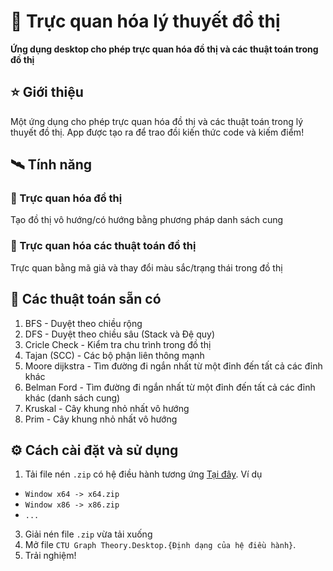 # 🚀 Trực quan hóa lý thuyết đồ thị
**Ứng dụng desktop cho phép trực quan hóa đồ thị và các thuật toán trong đồ thị**
## ⭐ Giới thiệu
Một ứng dụng cho phép trực quan hóa đồ thị và các thuật toán trong lý thuyết đồ thị. App được tạo ra để trao đồi kiến thức code và kiếm điểm!
## 🛰️ Tính năng
### 🔨 Trực quan hóa đồ thị
Tạo đồ thị vô hướng/có hướng bằng phương pháp danh sách cung
### 🔨 Trực quan hóa các thuật toán đồ thị
Trực quan bằng mã giả và thay đổi màu sắc/trạng thái trong đồ thị
## 📌 Các thuật toán sẵn có
1. BFS - Duyệt theo chiều rộng
2. DFS - Duyệt theo chiều sâu (Stack và Đệ quy)
3. Cricle Check - Kiểm tra chu trình trong đồ thị
4. Tajan (SCC) - Các bộ phận liên thông mạnh
5. Moore dijkstra - Tìm đường đi ngắn nhất từ một đỉnh đến tất cả các đỉnh khác
6. Belman Ford - Tìm đường đi ngắn nhất từ một đỉnh đến tất cả các đỉnh khác (danh sách cung)
7. Kruskal - Cây khung nhỏ nhất vô hướng
8. Prim - Cây khung nhỏ nhất vô hướng
## ⚙️ Cách cài đặt và sử dụng
1. Tải file nén `.zip` có hệ điều hành tương ứng [Tại đây](https://github.com/d3nhatv0lam/CTU-Graph-Theory/releases). Ví dụ
*  `Window x64 -> x64.zip` 
*  `Window x86 -> x86.zip`
*  `...`
3. Giải nén file `.zip` vừa tải xuống
4. Mở file `CTU Graph Theory.Desktop.{Định dạng của hệ điều hành}`.
5. Trải nghiệm!